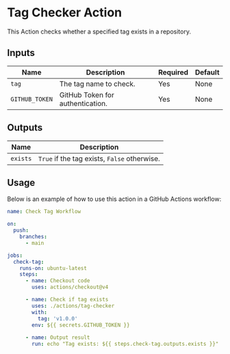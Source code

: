 # Tag Checker Action

This Action checks whether a specified tag exists in a repository.

## Inputs

| Name           | Description                       | Required | Default |
|----------------|-----------------------------------|----------|---------|
| `tag`          | The tag name to check.            | Yes      | None    |
| `GITHUB_TOKEN` | GitHub Token for authentication.  | Yes      | None    |

## Outputs

| Name    | Description                                   |
|---------|-----------------------------------------------|
| `exists` | `True` if the tag exists, `False` otherwise. |

## Usage

Below is an example of how to use this action in a GitHub Actions workflow:

```yaml
name: Check Tag Workflow

on:
  push:
    branches:
      - main

jobs:
  check-tag:
    runs-on: ubuntu-latest
    steps:
      - name: Checkout code
        uses: actions/checkout@v4

      - name: Check if tag exists
        uses: ./actions/tag-checker
        with:
          tag: 'v1.0.0'
        env: ${{ secrets.GITHUB_TOKEN }}  
        
      - name: Output result
        run: echo "Tag exists: ${{ steps.check-tag.outputs.exists }}"
